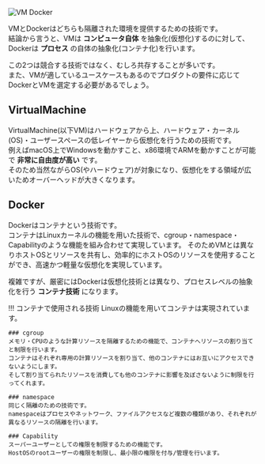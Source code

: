 ![VM Docker](imgs/vm-docker.png)

VMとDockerはどちらも隔離された環境を提供するための技術です。  
結論から言うと、VMは **コンピュータ自体** を抽象化(仮想化)するのに対して、Dockerは **プロセス** の自体の抽象化(コンテナ化)を行います。  

この2つは競合する技術ではなく、むしろ共存することが多いです。  
また、VMが適しているユースケースもあるのでプロダクトの要件に応じてDockerとVMを選定する必要があるでしょう。

## VirtualMachine
VirtualMachine(以下VM)はハードウェアから上、ハードウェア・カーネル(OS)・ユーザースペースの低レイヤーから仮想化を行うための技術です。  
例えばmacOS上でWindowsを動かすこと、x86環境でARMを動かすことが可能で **非常に自由度が高い** です。  
そのため当然ながらOS(やハードウェア)が対象になり、仮想化をする領域が広いためオーバーヘッドが大きくなります。

## Docker
Dockerはコンテナという技術です。  
コンテナはLinuxカーネルの機能を用いた技術で、cgroup・namespace・Capabilityのような機能を組み合わせて実現しています。
そのためVMとは異なりホストOSとリソースを共有し、効率的にホストOSのリソースを使用することができ、高速かつ軽量な仮想化を実現しています。

複雑ですが、厳密にはDockerは仮想化技術とは異なり、プロセスレベルの抽象化を行う **コンテナ技術** になります。

!!! コンテナで使用される技術
    Linuxの機能を用いてコンテナは実現されています。

    ### cgroup
    メモリ・CPUのような計算リソースを隔離するための機能で、コンテナへリソースの割り当てと制限を行います。  
    コンテナはそれぞれ専用の計算リソースを割り当て、他のコンテナにはお互いにアクセスできないようにします。  
    そして割り当てられたリソースを消費しても他のコンテナに影響を及ぼさないように制限を行ってくれます。

    ### namespace
    同じく隔離のための技術です。  
    namespaceはプロセスやネットワーク、ファイルアクセスなど複数の種類があり、それぞれが異なるリソースの隔離を行います。

    ### Capability
    スーパーユーザーとしての権限を制限するための機能です。  
    HostOSのrootユーザーの権限を制限し、最小限の権限を付与/管理を行います。
